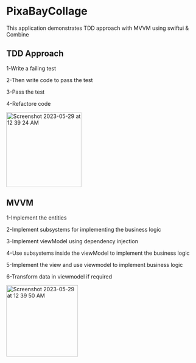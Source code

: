 # PixaBayCollage
This application demonstrates TDD approach with MVVM using swiftui &amp; Combine

## TDD Approach ##

1-Write a failing test

2-Then write code to pass the test

3-Pass the test

4-Refactore code


<img width="197" alt="Screenshot 2023-05-29 at 12 39 24 AM" src="https://github.com/Zulqurnain24/PixaBayCollage/assets/6280238/91037ee8-ef11-471a-a06c-cc40d751ca60">

## MVVM ##

1-Implement the entities

2-Implement subsystems for implementing the business logic

3-Implement viewModel using dependency injection

4-Use subsystems inside the viewModel to implement the business logic

5-Implement the view and use viewmodel to implement business logic

6-Transform data in viewmodel if required


<img width="188" alt="Screenshot 2023-05-29 at 12 39 50 AM" src="https://github.com/Zulqurnain24/PixaBayCollage/assets/6280238/4bf01346-ef48-4435-8180-59159cd2dd6e">
